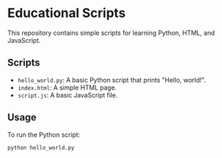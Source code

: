 # Educational Scripts

This repository contains simple scripts for learning Python, HTML, and JavaScript.

## Scripts

* `hello_world.py`: A basic Python script that prints "Hello, world!".
* `index.html`: A simple HTML page.
* `script.js`: A basic JavaScript file.

## Usage

To run the Python script:

```bash
python hello_world.py
